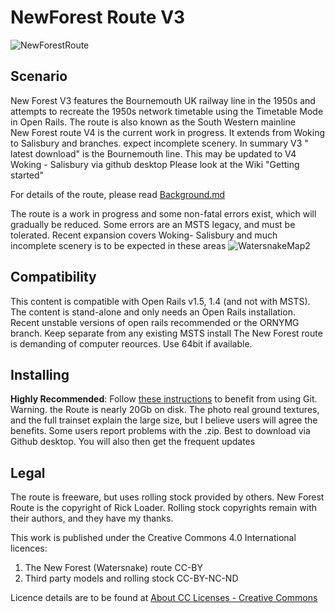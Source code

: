 # NewForest Route V3
![NewForestRoute](NfGit.jpg)

## Scenario

New Forest V3 features the Bournemouth UK railway line in the 1950s and attempts to recreate the 1950s network timetable using the Timetable Mode in Open Rails. The route is also known as the South Western mainline  
New Forest route V4 is the current work in progress. It extends from Woking to Salisbury and branches. expect incomplete scenery. In summary V3 " latest download" is the Bournemouth line. This may be updated to V4 Woking - Salisbury  via github desktop
Please look at the Wiki "Getting started"

For details of the route, please read [Background.md](Background.md)

The route is a work in progress and some non-fatal errors exist, which will gradually be reduced. Some errors are an MSTS legacy, and must be tolerated.
Recent expansion covers Woking- Salisbury and much incomplete scenery is to be expected in these areas
![WatersnakeMap2](https://github.com/rickloader/NewForestRouteV3/assets/57818551/92afc9fc-3b4e-4981-b16c-c29637fb4783)

## Compatibility

This content is compatible with Open Rails v1.5, 1.4  (and not with MSTS). The content is stand-alone and only needs an Open Rails installation.
Recent unstable versions of open rails recommended or the ORNYMG branch. Keep separate from any existing MSTS install
The New Forest route is demanding of computer reources. Use 64bit if available.

## Installing

**Highly Recommended**: Follow [these instructions](https://www.dropbox.com/s/gh2f2pko4f1houj/Using%20routes%20published%20on%20GitHub%20v2.pdf?dl=0) to benefit from using Git.
Warning. the Route is nearly 20Gb on disk. The photo real ground textures, and the full trainset explain the large size, but I believe users will agree the benefits.
Some users report problems with the .zip. Best to download via Github desktop. You will also then get the frequent updates



## Legal

The route is freeware, but uses rolling stock provided by others. 
New Forest Route is the copyright of Rick Loader.
Rolling stock copyrights remain with their authors, and they have my thanks.

This work is published under the Creative Commons 4.0 International licences: 

1. The New Forest (Watersnake) route CC-BY 
2. Third party models and rolling stock CC-BY-NC-ND

Licence details are to be found at [About CC Licenses - Creative Commons](https://creativecommons.org/about/cclicenses/)

